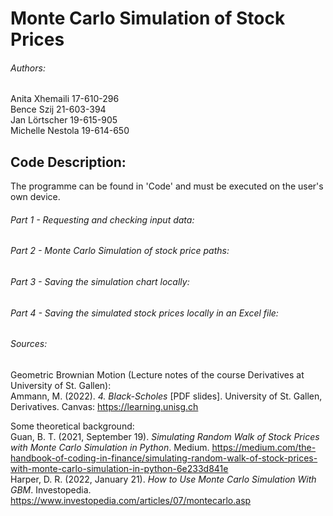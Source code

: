 # Monte Carlo Simulation of Stock Prices

###### Authors:
Anita Xhemaili 17-610-296 <br/>
Bence Szij 21-603-394 <br/>
Jan Lörtscher 19-615-905 <br/>
Michelle Nestola 19-614-650 <br/>

## Code Description:
The programme can be found in 'Code' and must be executed on the user's own device. 
###### Part 1 - Requesting and checking input data:


###### Part 2 - Monte Carlo Simulation of stock price paths:


###### Part 3 - Saving the simulation chart locally:


###### Part 4 - Saving the simulated stock prices locally in an Excel file:


###### Sources:
Geometric Brownian Motion (Lecture notes of the course Derivatives at University of St. Gallen):<br/>
Ammann, M. (2022). *4. Black-Scholes* [PDF slides]. University of St. Gallen, Derivatives. Canvas: https://learning.unisg.ch

Some theoretical background:<br/>
Guan, B. T. (2021, September 19). *Simulating Random Walk of Stock Prices with Monte Carlo Simulation in Python*. Medium. https://medium.com/the-handbook-of-coding-in-finance/simulating-random-walk-of-stock-prices-with-monte-carlo-simulation-in-python-6e233d841e <br/>
Harper, D. R. (2022, January 21). *How to Use Monte Carlo Simulation With GBM*. Investopedia. https://www.investopedia.com/articles/07/montecarlo.asp
